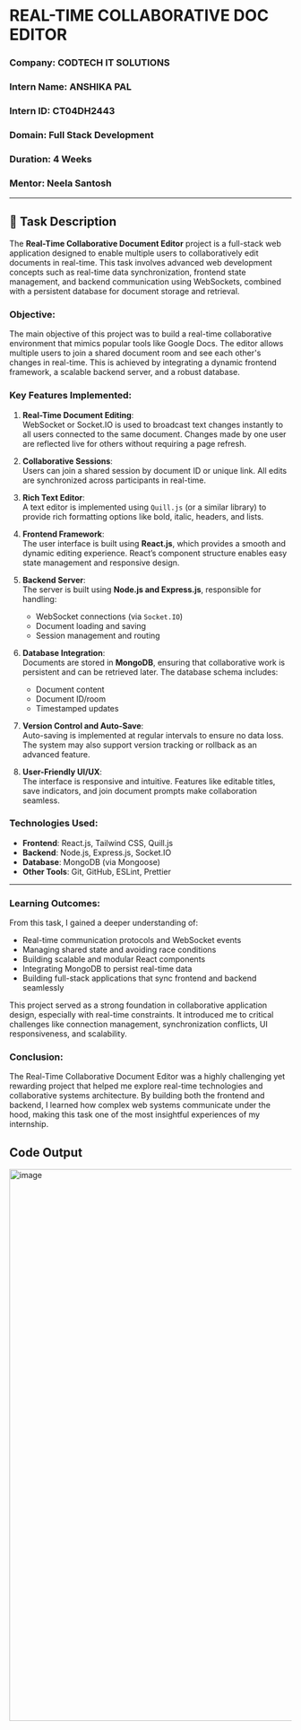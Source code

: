 #  REAL-TIME COLLABORATIVE DOC EDITOR

###  Company: CODTECH IT SOLUTIONS  
###  Intern Name: ANSHIKA PAL 
###  Intern ID: CT04DH2443
###  Domain: Full Stack Development
###  Duration: 4 Weeks  
###  Mentor: Neela Santosh  

---

## 📄 Task Description

The **Real-Time Collaborative Document Editor** project is a full-stack web application designed to enable multiple users to collaboratively edit documents in real-time. This task involves advanced web development concepts such as real-time data synchronization, frontend state management, and backend communication using WebSockets, combined with a persistent database for document storage and retrieval.

### Objective:
The main objective of this project was to build a real-time collaborative environment that mimics popular tools like Google Docs. The editor allows multiple users to join a shared document room and see each other's changes in real-time. This is achieved by integrating a dynamic frontend framework, a scalable backend server, and a robust database.

### Key Features Implemented:
1. **Real-Time Document Editing**:  
   WebSocket or Socket.IO is used to broadcast text changes instantly to all users connected to the same document. Changes made by one user are reflected live for others without requiring a page refresh.

2. **Collaborative Sessions**:  
   Users can join a shared session by document ID or unique link. All edits are synchronized across participants in real-time.

3. **Rich Text Editor**:  
   A text editor is implemented using `Quill.js` (or a similar library) to provide rich formatting options like bold, italic, headers, and lists.

4. **Frontend Framework**:  
   The user interface is built using **React.js**, which provides a smooth and dynamic editing experience. React’s component structure enables easy state management and responsive design.

5. **Backend Server**:  
   The server is built using **Node.js and Express.js**, responsible for handling:
   - WebSocket connections (via `Socket.IO`)
   - Document loading and saving
   - Session management and routing

6. **Database Integration**:  
   Documents are stored in **MongoDB**, ensuring that collaborative work is persistent and can be retrieved later. The database schema includes:
   - Document content
   - Document ID/room
   - Timestamped updates

7. **Version Control and Auto-Save**:  
   Auto-saving is implemented at regular intervals to ensure no data loss. The system may also support version tracking or rollback as an advanced feature.

8. **User-Friendly UI/UX**:  
   The interface is responsive and intuitive. Features like editable titles, save indicators, and join document prompts make collaboration seamless.

### Technologies Used:

- **Frontend**: React.js, Tailwind CSS, Quill.js
- **Backend**: Node.js, Express.js, Socket.IO
- **Database**: MongoDB (via Mongoose)
- **Other Tools**: Git, GitHub, ESLint, Prettier

---

### Learning Outcomes:
From this task, I gained a deeper understanding of:
- Real-time communication protocols and WebSocket events
- Managing shared state and avoiding race conditions
- Building scalable and modular React components
- Integrating MongoDB to persist real-time data
- Building full-stack applications that sync frontend and backend seamlessly

This project served as a strong foundation in collaborative application design, especially with real-time constraints. It introduced me to critical challenges like connection management, synchronization conflicts, UI responsiveness, and scalability.

### Conclusion:
The Real-Time Collaborative Document Editor was a highly challenging yet rewarding project that helped me explore real-time technologies and collaborative systems architecture. By building both the frontend and backend, I learned how complex web systems communicate under the hood, making this task one of the most insightful experiences of my internship.

## Code Output

<img width="1919" height="984" alt="image" src="https://github.com/user-attachments/assets/106639ac-6830-4304-9679-028998f8252b" />


